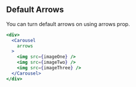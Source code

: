 ## Default Arrows
You can turn default arrows on using arrows prop.
```jsx render
<div>
  <Carousel
    arrows
  >
    <img src={imageOne} />
    <img src={imageTwo} />
    <img src={imageThree} />
  </Carousel>
</div>
```
